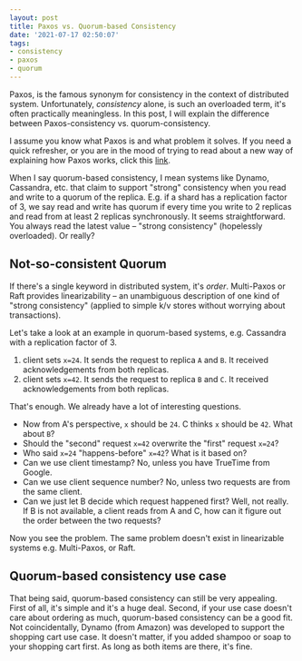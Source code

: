 ```yaml
---
layout: post
title: Paxos vs. Quorum-based Consistency
date: '2021-07-17 02:50:07'
tags:
- consistency
- paxos
- quorum
---
```


Paxos, is the famous synonym for consistency in the context of distributed system. Unfortunately, _consistency_ alone, is such an overloaded term, it's often practically meaningless. In this post, I will explain the difference between Paxos-consistency vs. quorum-consistency.

I assume you know what Paxos is and what problem it solves. If you need a quick refresher, or you are in the mood of trying to read about a new way of explaining how Paxos works, click this [link](/understanding-paxos/).

When I say quorum-based consistency, I mean systems like Dynamo, Cassandra, etc. that claim to support "strong" consistency when you read and write to a quorum of the replica. E.g. if a shard has a replication factor of 3, we say read and write has quorum if every time you write to 2 replicas and read from at least 2 replicas synchronously. It seems straightforward. You always read the latest value – "strong consistency" (hopelessly overloaded). Or really?

## Not-so-consistent Quorum

If there's a single keyword in distributed system, it's _order_. Multi-Paxos or Raft provides linearizability – an unambiguous description of one kind of "strong consistency" (applied to simple k/v stores without worrying about transactions).

Let's take a look at an example in quorum-based systems, e.g. Cassandra with a replication factor of 3.

1. client sets `x=24`. It sends the request to replica `A` and `B`. It received acknowledgements from both replicas.
2. client sets `x=42`. It sends the request to replica `B` and `C`. It received acknowledgements from both replicas.

That's enough. We already have a lot of interesting questions.

- Now from A's perspective, `x` should be `24`. C thinks `x` should be `42`. What about `B`?
- Should the "second" request `x=42` overwrite the "first" request `x=24`?
- Who said `x=24` "happens-before" `x=42`? What is it based on?
- Can we use client timestamp? No, unless you have TrueTime from Google.
- Can we use client sequence number? No, unless two requests are from the same client.
- Can we just let B decide which request happened first? Well, not really. If B is not available, a client reads from A and C, how can it figure out the order between the two requests?

Now you see the problem. The same problem doesn't exist in linearizable systems e.g. Multi-Paxos, or Raft.

## Quorum-based consistency use case

That being said, quorum-based consistency can still be very appealing. First of all, it's simple and it's a huge deal. Second, if your use case doesn't care about ordering as much, quorum-based consistency can be a good fit. Not coincidentally, Dynamo (from Amazon) was developed to support the shopping cart use case. It doesn't matter, if you added shampoo or soap to your shopping cart first. As long as both items are there, it's fine.

